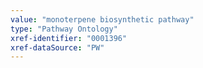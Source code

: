 ```yaml
---
value: "monoterpene biosynthetic pathway"
type: "Pathway Ontology"
xref-identifier: "0001396"
xref-dataSource: "PW"
---
```

